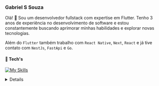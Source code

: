 ### Gabriel S Souza
Olá! 👋 Sou um desenvolvedor fullstack com expertise em Flutter. Tenho 3 anos de experiência no desenvolvimento de software e estou constantemente buscando aprimorar minhas habilidades e explorar novas tecnologias.

Além do `Flutter` também trabalho com `React Native`, `Next`, `React` e já tive contato com `NestJs`, `FastApi` e `Go`.

#### 🧰 Tech's
[![My Skills](https://skillicons.dev/icons?i=flutter,react,next,typescript,nestjs,nodejs,python,fastapi,golang,postgresql,firebase,git)](https://skillicons.dev)



<details>
    Formação Acadêmica: <br>
    - Análise e Desenvolvimento de Sistemas (cursando). <br><br>
    Experiência Profissional: <br>
    - Dev FullStack na Verzel | Dev Flutter na Hostaraguaia | Dev Freelancer | Servidor Público. <br><br>
    Tecnologias e Ferramentas: <br>
    - Flutter | Dart | React Native | Next | React | PostgreSQL | Firebase | TypeScript | JavaScript | Nest.js | Python | FastAPI | Golang <br><br>
    <a href="https://www.linkedin.com/in/gabriel-s-souza/">Linkedin</a>
